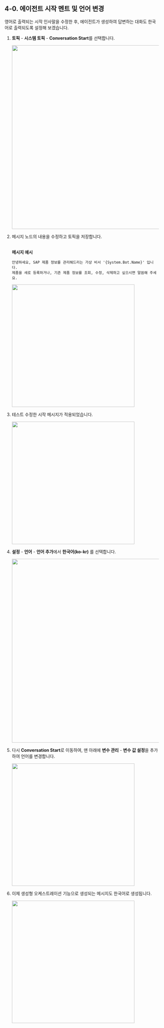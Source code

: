 ## 4-0. 에이전트 시작 멘트 및 언어 변경
영어로 출력되는 시작 인사말을 수정한 후, 에이전트가 생성하여 답변하는 대화도 한국어로 출력되도록 설정해 보겠습니다.

1. **토픽** - **시스템 토픽** - **Conversation Start**를 선택합니다.

   <img src="https://github.com/user-attachments/assets/1f5c5652-1eec-485c-8a1a-9019e078c262" width=600/>

   
2. 메시지 노드의 내용을 수정하고 토픽을 저장합니다.</br><br>

   **메시지 예시**
   ```
   안녕하세요, SAP 제품 정보를 관리해드리는 가상 비서 '{System.Bot.Name}​' 입니다.
   제품을 새로 등록하거나, 기존 제품 정보를 조회, 수정, 삭제하고 싶으시면 말씀해 주세요.
   ```
 
   <img src="https://github.com/user-attachments/assets/ff913a94-0020-4b0d-9f13-3eaedb037dfc" width=400/>


3. 테스트 수정한 시작 메시지가 적용되었습니다.

   <img src="https://github.com/user-attachments/assets/e12ca05c-bae1-4b9f-9060-5c1edcaa82a3" width=400/>


4. **설정** - **언어** - **언어 추가**에서 **한국어(ko-kr)** 를 선택합니다.

   <img src="https://github.com/user-attachments/assets/c79e9ec1-afdb-4dd6-9615-410875544e46" width=600/>


5. 다시 **Conversation Start**로 이동하여, 맨 아래에 **변수 관리** - **변수 값 설정**을 추가하여 언어를 변경합니다.

   <img src="https://github.com/user-attachments/assets/80331b0a-34e9-470b-95f5-2a95076ea14a" width=400/>


6. 이제 생성형 오케스트레이션 기능으로 생성되는 메시지도 한국어로 생성됩니다.

   <img src="https://github.com/user-attachments/assets/a5b9ab52-3eb9-4a0b-bf29-7bf552ecbfcc" width=400/>
